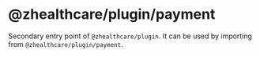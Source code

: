 # @zhealthcare/plugin/payment

Secondary entry point of `@zhealthcare/plugin`. It can be used by importing from `@zhealthcare/plugin/payment`.
